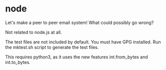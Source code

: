 # node
Let's make a peer to peer email system! What could possibly go wrong?

Not related to node.js at all.

The test files are not included by default. You must have GPG installed. Run
the mktest.sh script to generate the test files.

This requires python3, as it uses the new features int.from_bytes and
int.to_bytes.
